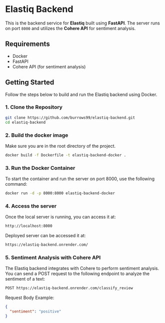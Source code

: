 # Elastiq Backend

This is the backend service for **Elastiq** built using **FastAPI**. The server runs on port `8000` and utilizes the **Cohere API** for sentiment analysis.

## Requirements

- Docker
- FastAPI
- Cohere API (for sentiment analysis)

## Getting Started

Follow the steps below to build and run the Elastiq backend using Docker.

### 1. Clone the Repository

```bash
git clone https://github.com/burrows99/elastiq-backend.git
cd elastiq-backend
```

### 2. Build the docker image
Make sure you are in the root directory of the project.

```bash
docker build -f Dockerfile -t elastiq-backend-docker .
```

### 3. Run the Docker Container
To start the container and run the server on port 8000, use the following command:

```bash
docker run -d -p 8000:8000 elastiq-backend-docker
```

### 4. Access the server
Once the local server is running, you can access it at:

```bash
http://localhost:8000
```
Deployed server can be accessed it at:

```bash
https://elastiq-backend.onrender.com/
```

### 5. Sentiment Analysis with Cohere API
The Elastiq backend integrates with Cohere to perform sentiment analysis. You can send a POST request to the following endpoint to analyze the sentiment of a text:

```bash
POST https://elastiq-backend.onrender.com/classify_review
```
Request Body Example:
```json
{
  "sentiment": "positive"
}
```